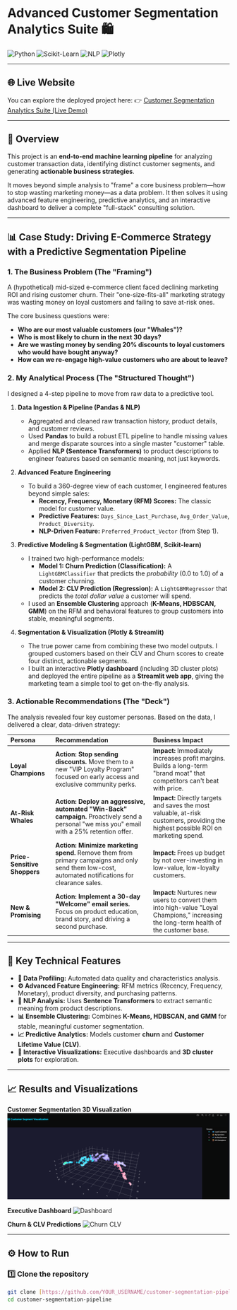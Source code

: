 # Advanced Customer Segmentation Analytics Suite 🛍️

![Python](https://img.shields.io/badge/Python-3.9%2B-blue.svg)
![Scikit-Learn](https://img.shields.io/badge/scikit--learn-1.x-brightgreen.svg)
![NLP](https://img.shields.io/badge/NLP-SentenceTransformers-orange.svg)
![Plotly](https://img.shields.io/badge/Plotly-Interactive-blueviolet.svg)

---

## 🌐 Live Website

You can explore the deployed project here:
👉 [Customer Segmentation Analytics Suite (Live Demo)](https://customer-segmentation-analytics-main-final.streamlit.app/)

---

## 📖 Overview

This project is an **end-to-end machine learning pipeline** for analyzing customer transaction data, identifying distinct customer segments, and generating **actionable business strategies**.

It moves beyond simple analysis to "frame" a core business problem—how to stop wasting marketing money—as a data problem. It then solves it using advanced feature engineering, predictive analytics, and an interactive dashboard to deliver a complete "full-stack" consulting solution.

---

## 📊 Case Study: Driving E-Commerce Strategy with a Predictive Segmentation Pipeline

### 1. The Business Problem (The "Framing")

A (hypothetical) mid-sized e-commerce client faced declining marketing ROI and rising customer churn. Their "one-size-fits-all" marketing strategy was wasting money on loyal customers and failing to save at-risk ones.

The core business questions were:
* **Who are our most valuable customers (our "Whales")?**
* **Who is most likely to churn in the next 30 days?**
* **Are we wasting money by sending 20% discounts to loyal customers who would have bought anyway?**
* **How can we re-engage high-value customers who are about to leave?**

### 2. My Analytical Process (The "Structured Thought")

I designed a 4-step pipeline to move from raw data to a predictive tool.

1.  **Data Ingestion & Pipeline (Pandas & NLP)**
    * Aggregated and cleaned raw transaction history, product details, and customer reviews.
    * Used **Pandas** to build a robust ETL pipeline to handle missing values and merge disparate sources into a single master "customer" table.
    * Applied **NLP (Sentence Transformers)** to product descriptions to engineer features based on semantic meaning, not just keywords.

2.  **Advanced Feature Engineering**
    * To build a 360-degree view of each customer, I engineered features beyond simple sales:
        * **Recency, Frequency, Monetary (RFM) Scores:** The classic model for customer value.
        * **Predictive Features:** `Days_Since_Last_Purchase`, `Avg_Order_Value`, `Product_Diversity`.
        * **NLP-Driven Feature:** `Preferred_Product_Vector` (from Step 1).

3.  **Predictive Modeling & Segmentation (LightGBM, Scikit-learn)**
    * I trained two high-performance models:
        * **Model 1: Churn Prediction (Classification):** A `LightGBMClassifier` that predicts the *probability* (0.0 to 1.0) of a customer churning.
        * **Model 2: CLV Prediction (Regression):** A `LightGBMRegressor` that predicts the *total dollar value* a customer will spend.
    * I used an **Ensemble Clustering** approach (**K-Means, HDBSCAN, GMM**) on the RFM and behavioral features to group customers into stable, meaningful segments.

4.  **Segmentation & Visualization (Plotly & Streamlit)**
    * The true power came from combining these two model outputs. I grouped customers based on their CLV and Churn scores to create four distinct, actionable segments.
    * I built an interactive **Plotly dashboard** (including 3D cluster plots) and deployed the entire pipeline as a **Streamlit web app**, giving the marketing team a simple tool to get on-the-fly analysis.

### 3. Actionable Recommendations (The "Deck")

The analysis revealed four key customer personas. Based on the data, I delivered a clear, data-driven strategy:

| Persona | Recommendation | Business Impact |
| :--- | :--- | :--- |
| **Loyal Champions** | **Action:** **Stop sending discounts.** Move them to a new "VIP Loyalty Program" focused on early access and exclusive community perks. | **Impact:** Immediately increases profit margins. Builds a long-term "brand moat" that competitors can't beat with price. |
| **At-Risk Whales** | **Action:** **Deploy an aggressive, automated "Win-Back" campaign.** Proactively send a personal "we miss you" email with a 25% retention offer. | **Impact:** Directly targets and saves the most valuable, at-risk customers, providing the highest possible ROI on marketing spend. |
| **Price-Sensitive Shoppers** | **Action:** **Minimize marketing spend.** Remove them from primary campaigns and only send them low-cost, automated notifications for clearance sales. | **Impact:** Frees up budget by not over-investing in low-value, low-loyalty customers. |
| **New & Promising** | **Action:** **Implement a 30-day "Welcome" email series.** Focus on product education, brand story, and driving a second purchase. | **Impact:** Nurtures new users to convert them into high-value "Loyal Champions," increasing the long-term health of the customer base. |

---

## 🚀 Key Technical Features

* **🔎 Data Profiling:** Automated data quality and characteristics analysis.
* **⚙️ Advanced Feature Engineering:** RFM metrics (Recency, Frequency, Monetary), product diversity, and purchasing patterns.
* **🧠 NLP Analysis:** Uses **Sentence Transformers** to extract semantic meaning from product descriptions.
* **📊 Ensemble Clustering:** Combines **K-Means, HDBSCAN, and GMM** for stable, meaningful customer segmentation.
* **📈 Predictive Analytics:** Models customer **churn** and **Customer Lifetime Value (CLV)**.
* **🎨 Interactive Visualizations:** Executive dashboards and **3D cluster plots** for exploration.

---

## 📈 Results and Visualizations

**Customer Segmentation 3D Visualization**
![Segmentation Plot](https://github.com/rishabh9843/Customer-Segmentation-Analytics-main-final/blob/main/image.png)

**Executive Dashboard**
![Dashboard](images/executive_dashboard.png)

**Churn & CLV Predictions**
![Churn CLV](images/churn_clv_predictions.png)

---

## ⚙️ How to Run

### 1️⃣ Clone the repository

```bash
git clone [https://github.com/YOUR_USERNAME/customer-segmentation-pipeline.git](https://github.com/YOUR_USERNAME/customer-segmentation-pipeline.git)
cd customer-segmentation-pipeline

